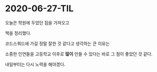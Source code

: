# 2020-06-27-TIL

오늘은 학원에 두었던 짐을 가져오고

책을 정리했다.

코드스쿼드에 가길 정말 잘한 것 같다고 생각하는 큰 이유는

소중한 인연들을 고등학교 이후로 **많이** 만들 수 있다는 바로 그 점이 좋았던 것 같다.

내일부터는 다시 노력을 해야겠다.

